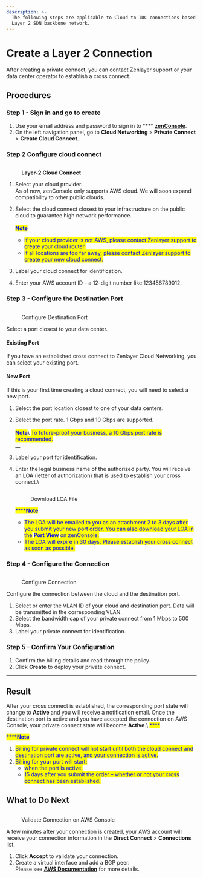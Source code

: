 ```yaml
---
description: >-
  The following steps are applicable to Cloud-to-IDC connections based on our
  Layer 2 SDN backbone network.
---
```


# Create a Layer 2 Connection

After creating a private connect, you can contact Zenlayer support or your data center operator to establish a cross connect.



## Procedures

### **Step 1 - Sign in and go to create**

1. Use your email address and password to sign in to **** [**zenConsole**](https://console.zenlayer.com/).
2. On the left navigation panel, go to **Cloud Networking** > **Private Connect** > **Create Cloud Connect**.



### **Step 2  Configure cloud connect**

<figure><img src="../../../.gitbook/assets/Article_1 (19).jpg" alt=""><figcaption><p><strong>Layer-2 Cloud Connect</strong> </p></figcaption></figure>

1. Select your cloud provider. \
   As of now, zenConsole only supports AWS cloud. We will soon expand compatibility to other public clouds.
2.  Select the cloud connect closest to your infrastructure on the public cloud to guarantee high network performance.\
    \
    <img src="../../../.gitbook/assets/Icon.svg" alt="" data-size="line"><mark style="color:blue;">**Note**</mark>

    * <mark style="color:blue;">If your cloud provider is not AWS, please contact Zenlayer support to create your cloud router.</mark>
    * <mark style="color:blue;">If all locations are too far away, please contact Zenlayer support to create your new cloud connect.</mark>


3. Label your cloud connect for identification.
4. Enter your AWS account ID – a 12-digit number like 123456789012.



### **Step 3 - Configure the Destination Port**

<figure><img src="../../../.gitbook/assets/Article_2 (5).jpg" alt=""><figcaption><p>Configure Destination Port</p></figcaption></figure>

Select a port closest to your data center.

#### **Existing Port**

If you have an established cross connect to Zenlayer Cloud Networking, you can select your existing port.

#### **New Port**

If this is your first time creating a cloud connect, you will need to select a new port.

1. Select the port location closest to one of your data centers.
2. Select the port rate. 1 Gbps and 10 Gbps are supported.\
   \
   <img src="../../../.gitbook/assets/Icon.svg" alt="" data-size="line"><mark style="color:blue;">**Note**</mark>\ <mark style="color:blue;">To future-proof your business, a 10 Gbps port rate is recommended.</mark>\
   __
3. Label your port for identification.
4.  Enter the legal business name of the authorized party. You will receive an LOA (letter of authorization) that is used to establish your cross connect.\


    <figure><img src="../../../.gitbook/assets/Article_3 (2).jpg" alt=""><figcaption><p>Download LOA File</p></figcaption></figure>

    <mark style="color:blue;">****</mark><img src="../../../.gitbook/assets/Icon.svg" alt="" data-size="line"><mark style="color:blue;">**Note**</mark>

    * <mark style="color:blue;">The LOA will be emailed to you as an attachment 2 to 3 days after you submit your new port order. You can also download your LOA in the</mark> <mark style="color:blue;"></mark><mark style="color:blue;">**Port View**</mark> <mark style="color:blue;"></mark><mark style="color:blue;">on zenConsole.</mark>
    * <mark style="color:blue;">The LOA will expire in 30 days. Please establish your cross connect as soon as possible.</mark>



### **Step 4 - Configure the Connection**

<figure><img src="../../../.gitbook/assets/Article_4 (1).jpg" alt=""><figcaption><p>Configure Connection</p></figcaption></figure>

Configure the connection between the cloud and the destination port.

1. Select or enter the VLAN ID of your cloud and destination port. Data will be transmitted in the corresponding VLAN.
2. Select the bandwidth cap of your private connect from 1 Mbps to 500 Mbps.
3. Label your private connect for identification.



### **Step 5 - Confirm Your Configuration**

1. Confirm the billing details and read through the policy.
2. Click **Create** to deploy your private connect.

****

## **Result**

After your cross connect is established, the corresponding port state will change to **Active** and you will receive a notification email. Once the destination port is active and you have accepted the connection on AWS Console, your private connect state will become **Active**.\ <mark style="color:blue;">****</mark>

<mark style="color:blue;">****</mark><img src="../../../.gitbook/assets/Icon.svg" alt="" data-size="line"><mark style="color:blue;">**Note**</mark>

1. <mark style="color:blue;">Billing for private connect will not start until both the cloud connect and destination port are active, and your connection is active.</mark>
2. <mark style="color:blue;">Billing for your port will start:</mark>
   * <mark style="color:blue;">when the port is active.</mark>
   * <mark style="color:blue;">15 days after you submit the order – whether or not your cross connect has been established.</mark>



## **What to Do Next**

<figure><img src="../../../.gitbook/assets/Article_5.jpg" alt=""><figcaption><p>Validate Connection on AWS Console</p></figcaption></figure>

A few minutes after your connection is created, your AWS account will receive your connection information in the **Direct Connect** > **Connections** list.

1. Click **Accept** to validate your connection.
2. Create a virtual interface and add a BGP peer.\
   Please see [**AWS Documentation**](https://docs.aws.amazon.com/directconnect/latest/UserGuide/create-vif.html) for more details.

